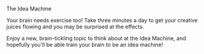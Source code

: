 The Idea Machine

Your brain needs exercise too! Take three minutes a day to get your creative juices flowing and you may be surprised at the effects.

Enjoy a new, brain-tickling topic to think about at the Idea Machine, and hopefully you'll be able train your brain to be an idea machine!